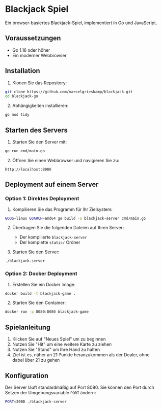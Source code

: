 # Blackjack Spiel

Ein browser-basiertes Blackjack-Spiel, implementiert in Go und JavaScript.

## Voraussetzungen

- Go 1.16 oder höher
- Ein moderner Webbrowser

## Installation

1. Klonen Sie das Repository:
```bash
git clone https://github.com/marcelgrieskamp/blackjack.git
cd blackjack-go
```

2. Abhängigkeiten installieren:
```bash
go mod tidy
```

## Starten des Servers

1. Starten Sie den Server mit:
```bash
go run cmd/main.go
```

2. Öffnen Sie einen Webbrowser und navigieren Sie zu:
```
http://localhost:8080
```

## Deployment auf einem Server

### Option 1: Direktes Deployment

1. Kompilieren Sie das Programm für Ihr Zielsystem:
```bash
GOOS=linux GOARCH=amd64 go build -o blackjack-server cmd/main.go
```

2. Übertragen Sie die folgenden Dateien auf Ihren Server:
   - Der kompilierte `blackjack-server`
   - Der komplette `static/` Ordner

3. Starten Sie den Server:
```bash
./blackjack-server
```

### Option 2: Docker Deployment

1. Erstellen Sie ein Docker Image:
```bash
docker build -t blackjack-game .
```

2. Starten Sie den Container:
```bash
docker run -p 8080:8080 blackjack-game
```

## Spielanleitung

1. Klicken Sie auf "Neues Spiel" um zu beginnen
2. Nutzen Sie "Hit" um eine weitere Karte zu ziehen
3. Nutzen Sie "Stand" um Ihre Hand zu halten
4. Ziel ist es, näher an 21 Punkte heranzukommen als der Dealer, ohne dabei über 21 zu gehen

## Konfiguration

Der Server läuft standardmäßig auf Port 8080. Sie können den Port durch Setzen der Umgebungsvariable `PORT` ändern:

```bash
PORT=3000 ./blackjack-server
``` 